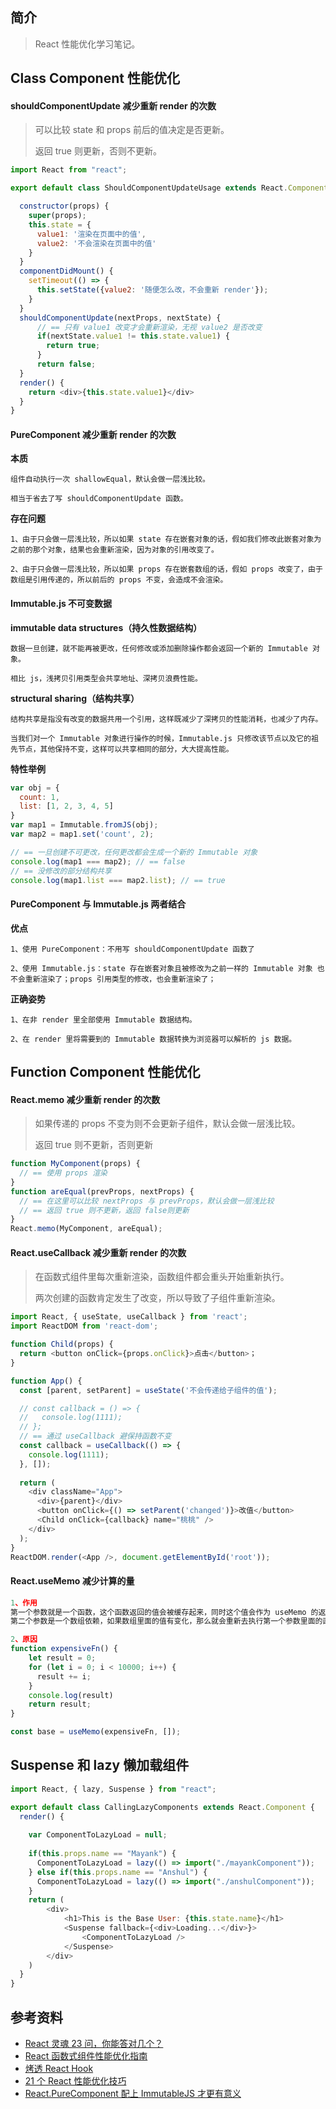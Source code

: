 ## 简介

> React 性能优化学习笔记。

## Class Component 性能优化

#### shouldComponentUpdate 减少重新 render 的次数

> 可以比较 state 和 props 前后的值决定是否更新。
>
> 返回 true 则更新，否则不更新。

```js
import React from "react";

export default class ShouldComponentUpdateUsage extends React.Component {

  constructor(props) {
    super(props);
    this.state = {
      value1: '渲染在页面中的值',
      value2: '不会渲染在页面中的值'
    }
  }
  componentDidMount() {
    setTimeout(() => {
      this.setState({value2: '随便怎么改，不会重新 render'});
    }
  }        
  shouldComponentUpdate(nextProps, nextState) {
      // == 只有 value1 改变才会重新渲染，无视 value2 是否改变
      if(nextState.value1 != this.state.value1) {
        return true;
      }
      return false;
  }
  render() {
    return <div>{this.state.value1}</div>
  }
}
```

#### PureComponent 减少重新 render 的次数

**本质**

```
组件自动执行一次 shallowEqual，默认会做一层浅比较。

相当于省去了写 shouldComponentUpdate 函数。
```

**存在问题**

```
1、由于只会做一层浅比较，所以如果 state 存在嵌套对象的话，假如我们修改此嵌套对象为之前的那个对象，结果也会重新渲染，因为对象的引用改变了。

2、由于只会做一层浅比较，所以如果 props 存在嵌套数组的话，假如 props 改变了，由于数组是引用传递的，所以前后的 props 不变，会造成不会渲染。
```

#### Immutable.js 不可变数据

**immutable data structures（持久性数据结构）**

```
数据一旦创建，就不能再被更改，任何修改或添加删除操作都会返回一个新的 Immutable 对象。

相比 js，浅拷贝引用类型会共享地址、深拷贝浪费性能。
```

**structural sharing（结构共享）**

```
结构共享是指没有改变的数据共用一个引用，这样既减少了深拷贝的性能消耗，也减少了内存。

当我们对一个 Immutable 对象进行操作的时候，Immutable.js 只修改该节点以及它的祖先节点，其他保持不变，这样可以共享相同的部分，大大提高性能。
```

**特性举例**

```js
var obj = {
  count: 1,
  list: [1, 2, 3, 4, 5]
}
var map1 = Immutable.fromJS(obj);
var map2 = map1.set('count', 2);

// == 一旦创建不可更改，任何更改都会生成一个新的 Immutable 对象
console.log(map1 === map2); // == false
// == 没修改的部分结构共享
console.log(map1.list === map2.list); // == true
```

#### PureComponent 与 Immutable.js 两者结合

**优点**

```
1、使用 PureComponent：不用写 shouldComponentUpdate 函数了

2、使用 Immutable.js：state 存在嵌套对象且被修改为之前一样的 Immutable 对象 也不会重新渲染了；props 引用类型的修改，也会重新渲染了；
```

**正确姿势**

```
1、在非 render 里全部使用 Immutable 数据结构。

2、在 render 里将需要到的 Immutable 数据转换为浏览器可以解析的 js 数据。
```

## Function Component 性能优化

#### React.memo 减少重新 render 的次数

> 如果传递的 props 不变为则不会更新子组件，默认会做一层浅比较。
>
> 返回 true 则不更新，否则更新

```js
function MyComponent(props) {
  // == 使用 props 渲染
}
function areEqual(prevProps, nextProps) {
  // == 在这里可以比较 nextProps 与 prevProps，默认会做一层浅比较
  // == 返回 true 则不更新，返回 false则更新
}
React.memo(MyComponent, areEqual);
```

#### React.useCallback 减少重新 render 的次数

> 在函数式组件里每次重新渲染，函数组件都会重头开始重新执行。
>
> 两次创建的函数肯定发生了改变，所以导致了子组件重新渲染。

```js
import React, { useState, useCallback } from 'react';
import ReactDOM from 'react-dom';

function Child(props) {
  return <button onClick={props.onClick}>点击</button>；
}

function App() {
  const [parent, setParent] = useState('不会传递给子组件的值');

  // const callback = () => {
  //   console.log(1111);
  // };
  // == 通过 useCallback 避保持函数不变
  const callback = useCallback(() => {
    console.log(1111);
  }, []);
  
  return (
    <div className="App">
      <div>{parent}</div> 
      <button onClick={() => setParent('changed')}>改值</button>
      <Child onClick={callback} name="桃桃" />
    </div>
  );
}
ReactDOM.render(<App />, document.getElementById('root'));
```

#### React.useMemo 减少计算的量

```js
1、作用
第一个参数就是一个函数，这个函数返回的值会被缓存起来，同时这个值会作为 useMemo 的返回值，
第二个参数是一个数组依赖，如果数组里面的值有变化，那么就会重新去执行第一个参数里面的函数，并将函数返回的值缓存起来并作为 useMemo 的返回值 。

2、原因
function expensiveFn() {
    let result = 0;
    for (let i = 0; i < 10000; i++) {
      result += i;
    }
    console.log(result)
    return result;
}

const base = useMemo(expensiveFn, []);
```

## Suspense 和 lazy 懒加载组件

```js
import React, { lazy, Suspense } from "react";

export default class CallingLazyComponents extends React.Component {
  render() {
    
    var ComponentToLazyLoad = null;
    
    if(this.props.name == "Mayank") { 
      ComponentToLazyLoad = lazy(() => import("./mayankComponent"));
    } else if(this.props.name == "Anshul") {
      ComponentToLazyLoad = lazy(() => import("./anshulComponent"));
    }
    return (
        <div>
            <h1>This is the Base User: {this.state.name}</h1>
            <Suspense fallback={<div>Loading...</div>}>
                <ComponentToLazyLoad />
            </Suspense>
        </div>
    )
  }
}
```

## 参考资料

- [React 灵魂 23 问，你能答对几个？](https://zhuanlan.zhihu.com/p/304213203)
- [React 函数式组件性能优化指南](https://zhuanlan.zhihu.com/p/137302815)
- [烤透 React Hook](https://juejin.cn/post/6867745889184972814)
- [21 个 React 性能优化技巧](https://www.infoq.cn/article/KVE8xtRs-uPphptq5LUz)
- [React.PureComponent 配上 ImmutableJS 才更有意义](https://juejin.cn/post/6844903501592526855)
